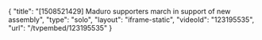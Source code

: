 {
    "title": "[1508521429] Maduro supporters march in support of new assembly",
    "type": "solo",
    "layout": "iframe-static",
    "videoId": "123195535",
    "url": "\/tvpembed\/123195535"
}